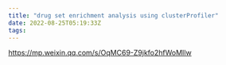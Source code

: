 ```yaml
---
title: "drug set enrichment analysis using clusterProfiler"
date: 2022-08-25T05:19:33Z
tags: 
---
```

https://mp.weixin.qq.com/s/OqMC69-Z9jkfo2hfWoMIlw  

  

